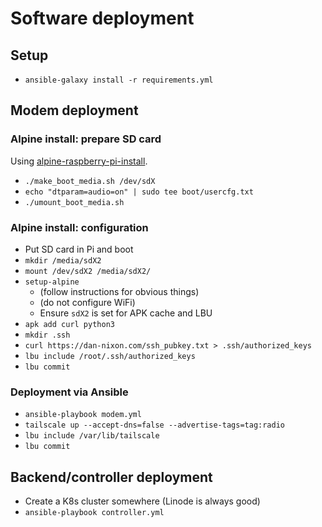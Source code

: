 # Software deployment

## Setup

- `ansible-galaxy install -r requirements.yml`

## Modem deployment

### Alpine install: prepare SD card

Using [alpine-raspberry-pi-install](https://github.com/DanNixon/alpine-raspberry-pi-install).

- `./make_boot_media.sh /dev/sdX`
- `echo "dtparam=audio=on" | sudo tee boot/usercfg.txt`
- `./umount_boot_media.sh`

### Alpine install: configuration

- Put SD card in Pi and boot
- `mkdir /media/sdX2`
- `mount /dev/sdX2 /media/sdX2/`
- `setup-alpine`
  - (follow instructions for obvious things)
  - (do not configure WiFi)
  - Ensure `sdX2` is set for APK cache and LBU
- `apk add curl python3`
- `mkdir .ssh`
- `curl https://dan-nixon.com/ssh_pubkey.txt > .ssh/authorized_keys`
- `lbu include /root/.ssh/authorized_keys`
- `lbu commit`

### Deployment via Ansible

- `ansible-playbook modem.yml`
- `tailscale up --accept-dns=false --advertise-tags=tag:radio`
- `lbu include /var/lib/tailscale`
- `lbu commit`

## Backend/controller deployment

- Create a K8s cluster somewhere (Linode is always good)
- `ansible-playbook controller.yml`

